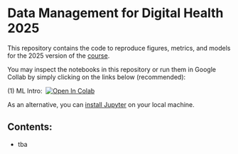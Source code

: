 # Data Management for Digital Health 2025

This repository contains the code to reproduce figures, metrics, and models for the 2025 version of the [course](https://hpi.de/digital-health-cluster/teaching/summer-term-2025/data-management-for-digital-health.html).

You may inspect the notebooks in this repository or run them in Google Collab by simply clicking on the links below (recommended):

(1) ML Intro: &nbsp;[![Open In Colab](https://colab.research.google.com/assets/colab-badge.svg)](https://colab.research.google.com/github/hpi-dhc/dm4dh-2025/blob/main/ML_Intro.ipynb)

As an alternative, you can [install Jupyter](https://jupyter.org/) on your local machine.

## Contents:

* tba

